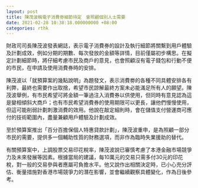 ```yaml
---
layout: post
title: 陳茂波稱電子消費劵細節待定　會照顧個別人士需要
date: 2021-02-28 10:38:18.000000000 +08:00
categories: rthk
---
```


財政司司長陳茂波發表網誌，表示電子消費券的設計及執行細節將關繫到用戶體驗及計劃成效，例如分期的期數、每次發放的金額等詳情，目前僅屬初步構思。在擬定計劃細節時，將仔細考慮市民及商戶的意見，也會照顧沒有電子錢包和行動不便的市民，在申請及使用消費券時的安排。

陳茂波以「就預算案的幾點說明」為題發文，表示消費劵的各種不同具體安排各有利弊，最終也需要作出取捨，希望市民諒解最終方案未必能滿足所有人的願望。陳茂波舉例，有市民希望可將金額一筆過注入消費券以供使用，但同時有意見認為這是變相傾斜大商戶；也有市民希望消費券的使用期限可以更長，讓他們慢慢使用，但這可能削弱計劃刺激消費的效用。他說在敲定細則時，會在儲值支付營運商可應付的技術範圍內，盡量兼顧用戶體驗及計劃成效。

至於預算案推出「百分百擔保個人特惠貸款計劃」，陳茂波重申，是為照顧一部分市民的需要，提供多一個輔助性質的財務選項，而非作為臨時失業援助的替代。

有關預算案中，上調股票交易印花稅率，陳茂波說已審慎考慮了本港金融市場競爭力及未來發展等因素。根據當局的建議，每10萬元的交易只需多付30元的印花稅，對一般的交易參與者應屬可負擔水平。他又說作出相關決定時，已小心充分評估、衡量措施對香港市場競爭力的潛在影響，並會繼續觀察具體變化，作為日後參考。
